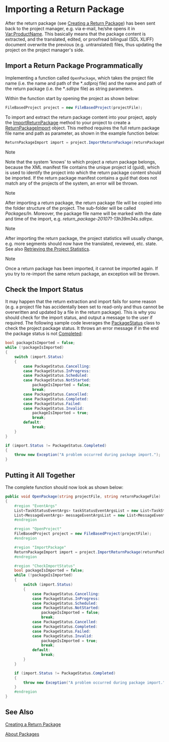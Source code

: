 Importing a Return Package
==

After the return package (see [Creating a Return Package](creating_a_return_package.md)) has been sent back to the project manager, e.g. via e-mail, he/she opens it in <Var:ProductName>. This basically means that the package content is extracted, and the translated, edited, or proofread bilingual (SDL XLIFF) document overwrite the previous (e.g. untranslated) files, thus updating the project on the project manager's side.

Import a Return Package Programmatically
--

Implementing a function called ```OpenPackage```, which takes the project file name (i.e. the name and path of the **.sdlproj* file) and the name and path of the return package (i.e. the **.sdlrpx* file) as string parameters.

Within the function start by opening the project as shown below:

```cs
FileBasedProject project = new FileBasedProject(projectFile);
```

To import and extract the return package content into your project, apply the [ImportReturnPackage](../../api/projectautomation/Sdl.ProjectAutomation.FileBased.FileBasedProject.yml#Sdl_ProjectAutomation_FileBased_FileBasedProject_ImportReturnPackage_System_String_) method to your project to create a [ReturnPackageImport](../../api/projectautomation/Sdl.ProjectAutomation.Core.ReturnPackageImport.yml) object. This method requires the full return package file name and path as parameter, as shown in the example function below:


```cs
ReturnPackageImport import = project.ImportReturnPackage(returnPackageFile);
```

>[!NOTE]
>
>Note that the system 'knows' to which project a return package belongs, because the XML manifest file contains the unique project id (guid), which is used to identify the project into which the return package content should be imported. If the return package manifest contains a guid that does not match any of the projects of the system, an error will be thrown.

>[!NOTE]
>
>After importing a return package, the return package file will be copied into the folder structure of the project. The sub-folder will be called *Packages/In*. Moreover, the package file name will be marked with the date and time of the import, e.g. *return_package-201071-13h39m34s.sdlrpx*.

>[!NOTE]
>
>After importing the return package, the project statistics will usually change, e.g. more segments should now have the translated, reviewed, etc. state. See also [Retrieving the Project Statistics](retrieving_the_project_statistics.md).

>[!NOTE]
>
>Once a return package has been imported, it cannot be imported again. If you try to re-import the same return package, an exception will be thrown.

Check the Import Status
-- 

It may happen that the return extraction and import fails for some reason (e.g. a project file has accidentally been set to read-only and thus cannot be overwritten and updated by a file in the return package). This is why you should check for the import status, and output a message to the user if required. The following sample code leverages the [PackageStatus](../../api/projectautomation/Sdl.ProjectAutomation.Core.PackageStatus.yml) class to check the project package status. It throws an error message if in the end the package status is not [Completed](../../api/projectautomation/Sdl.ProjectAutomation.Core.PackageStatus.yml#fields):

```cs
bool packageIsImported = false;
while (!packageIsImported)
{
    switch (import.Status)
    {
        case PackageStatus.Cancelling:
        case PackageStatus.InProgress:
        case PackageStatus.Scheduled:
        case PackageStatus.NotStarted:
            packageIsImported = false;
            break;
        case PackageStatus.Cancelled:
        case PackageStatus.Completed:
        case PackageStatus.Failed:
        case PackageStatus.Invalid:
            packageIsImported = true;
            break;
        default:
            break;
    }
}

if (import.Status != PackageStatus.Completed)
{
    throw new Exception("A problem occurred during package import.");
}
```


Putting it All Together
--

The complete function should now look as shown below:

```cs
public void OpenPackage(string projectFile, string returnPackageFile)
{
    #region "EventArgs"
    List<TaskStatusEventArgs> taskStatusEventArgsList = new List<TaskStatusEventArgs>();
    List<MessageEventArgs> messageEventArgsList = new List<MessageEventArgs>();
    #endregion

    #region "OpenProject"
    FileBasedProject project = new FileBasedProject(projectFile);
    #endregion

    #region "ImportPackage"
    ReturnPackageImport import = project.ImportReturnPackage(returnPackageFile);
    #endregion

    #region "CheckImportStatus"
    bool packageIsImported = false;
    while (!packageIsImported)
    {
        switch (import.Status)
        {
            case PackageStatus.Cancelling:
            case PackageStatus.InProgress:
            case PackageStatus.Scheduled:
            case PackageStatus.NotStarted:
                packageIsImported = false;
                break;
            case PackageStatus.Cancelled:
            case PackageStatus.Completed:
            case PackageStatus.Failed:
            case PackageStatus.Invalid:
                packageIsImported = true;
                break;
            default:
                break;
        }
    }

    if (import.Status != PackageStatus.Completed)
    {
        throw new Exception("A problem occurred during package import.");
    }
    #endregion
}
```

See Also
--


[Creating a Return Package](creating_a_return_package.md)

[About Packages](about_packages.md)